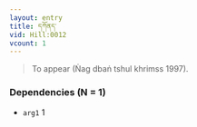 ```yaml
---
layout: entry
title: དཀོནད་
vid: Hill:0012
vcount: 1
---
```

> To appear (Ṅag dbaṅ tshul khrimss 1997)\.


### Dependencies (N = 1)
* `arg1` 1
